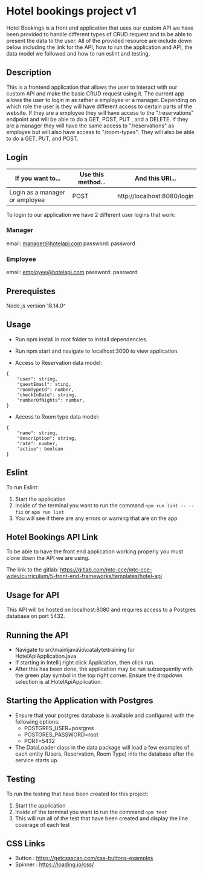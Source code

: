 # Hotel bookings project v1

Hotel Bookings is a front end application that uses our custom API we have been provided to handle different types of CRUD request and to be able to present the data to the user. All of the provided resource are include down below including the link for the API, how to run the application and API, the data model we followed and how to run eslint and testing.

## Description 

This is a frontend application that allows the user to interact with our custom API and make the basic CRUD request using it. The current app allows the user to login in as rather a employee or a manager. Depending on which role the user is they will have different access to certain parts of the website. If they are a employee they will have access to the "/reservations" endpoint and will be able to do a GET, POST, PUT , and a DELETE. If they are a manager they will have the same access to "/reservations" as employee but will also have access to "/room-types". They will also be able to do a GET, PUT, and POST.

## Login

| If you want to...              | Use this method...  | And this URI...             |
|--------------------------------|---------------------|-----------------------------|
| Login as a manager or employee | POST                | http://localhost:8080/login |

To login to our application we have 2 different user logins that work:

### Manager
email: manager@hotelapi.com
password: password

### Employee
email: employee@hotelapi.com
password: password

## Prerequistes
Node.js version 18.14.0^

## Usage
* Run npm install in root folder to install dependencies.
* Run npm start and navigate to localhost:3000 to view application.

* Access to Reservation data model:
```
{
    "user": string,
    "guestEmail": sting,
    "roomTypeId": number,
    "checkInDate": string,
    "numberOfNights": number,
}
```

* Access to Room type data model:
```
{
    "name": string,
    "description": string,
    "rate": number,
    "active": boolean
}
```
## Eslint

To run Eslint:
1. Start the application 
2. Inside of the terminal you want to run the command `npm run lint -- --fix` or `npm run lint`
3. You will see if there are any errors or warning that are on the app

## Hotel Bookings API Link

To be able to have the front end application working properly you must clone down the API we are using.

The link to the gitlab: https://gitlab.com/mtc-cce/mtc-cce-wdev/curriculum/5-front-end-frameworks/templates/hotel-api

## Usage for API
This API will be hosted on localhost:8080 and requires access to a Postgres database on port 5432.

## Running the API
* Navigate to src\main\java\io\catalyte\training for HotelApiApplication.java
* If starting in Intellij right click Application, then click run.
* After this has been done, the application may be run subsequently with the green play symbol in the top right corner. Ensure the dropdown selection is at HotelApiApplication.

## Starting the Application with Postgres
* Ensure that your postgres database is available and configured with the following options:
  * POSTGRES_USER=postgres
  * POSTGRES_PASSWORD=root
  * PORT=5432
* The DataLoader class in the data package will load a few examples of each entity (Users, Reservation, Room Type) into the database after the service starts up.


## Testing 

To run the testing that have been created for this project:
1. Start the application
2. Inside of the terminal you want to run the command `npm test`
3. This will run all of the test that have been created and display the line coverage of each test

## CSS Links

* Button : https://getcssscan.com/css-buttons-examples
* Spinner : https://loading.io/css/
